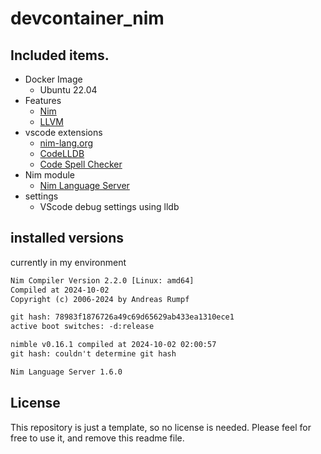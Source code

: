 # devcontainer_nim

## Included items.

- Docker Image
  - Ubuntu 22.04
- Features
  - [Nim](https://github.com/devcontainers-extra/features/pkgs/container/features%2Fnim-asdf)
  - [LLVM](https://github.com/devcontainers-community/features-llvm)
- vscode extensions
  - [nim-lang.org](https://marketplace.visualstudio.com/items?itemName=NimLang.nimlang)
  - [CodeLLDB](https://marketplace.visualstudio.com/items?itemName=vadimcn.vscode-lldb)
  - [Code Spell Checker](https://marketplace.visualstudio.com/items?itemName=streetsidesoftware.code-spell-checker)
- Nim module
  - [Nim Language Server](https://github.com/nim-lang/langserver)
- settings
  - VScode debug settings using lldb

## installed versions

currently in my environment

```txt
Nim Compiler Version 2.2.0 [Linux: amd64]
Compiled at 2024-10-02
Copyright (c) 2006-2024 by Andreas Rumpf

git hash: 78983f1876726a49c69d65629ab433ea1310ece1
active boot switches: -d:release
```

```txt
nimble v0.16.1 compiled at 2024-10-02 02:00:57
git hash: couldn't determine git hash
```

```txt
Nim Language Server 1.6.0
```

## License

This repository is just a template, so no license is needed.
Please feel for free to use it, and remove this readme file.
